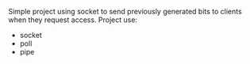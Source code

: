 Simple project using socket to send previously generated bits to clients when they request access. 
Project use:
* socket
* poll
* pipe
